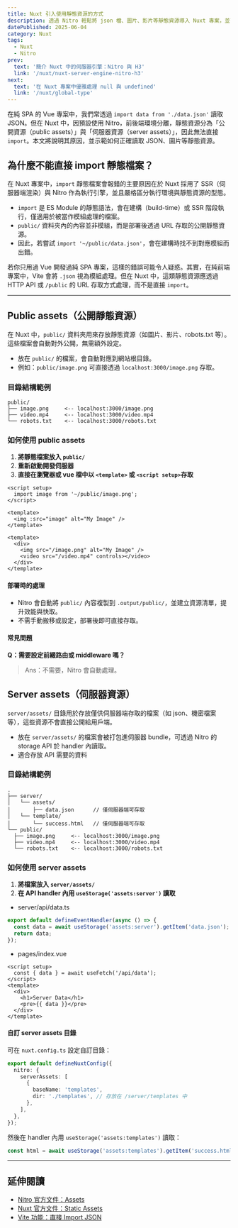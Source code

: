 ```yaml
---
title: Nuxt 引入使用靜態資源的方式
description: 透過 Nitro 輕鬆將 json 檔、圖片、影片等靜態資源導入 Nuxt 專案，並了解 public assets 與 server assets 的差異與使用方式。
datePublished: 2025-06-04
category: Nuxt
tags:
  - Nuxt
  - Nitro
prev:
  text: '簡介 Nuxt 中的伺服器引擎：Nitro 與 H3'
  link: '/nuxt/nuxt-server-engine-nitro-h3'
next:
  text: '在 Nuxt 專案中優雅處理 null 與 undefined'
  link: '/nuxt/global-type'
---
```


在純 SPA 的 Vue 專案中，我們常透過 `import data from './data.json'` 讀取 JSON。但在 Nuxt 中，因預設使用 Nitro，前後端環境分離，靜態資源分為「公開資源（public assets）」與「伺服器資源（server assets）」，因此無法直接 `import`。本文將說明其原因，並示範如何正確讀取 JSON、圖片等靜態資源。

## 為什麼不能直接 import 靜態檔案？

在 Nuxt 專案中，`import` 靜態檔案會報錯的主要原因在於 Nuxt 採用了 SSR（伺服器端渲染）與 Nitro 作為執行引擎，並且嚴格區分執行環境與靜態資源的型態。

- `import` 是 ES Module 的靜態語法，會在建構（build-time）或 SSR 階段執行，僅適用於被當作模組處理的檔案。
- `public/` 資料夾內的內容並非模組，而是部署後透過 URL 存取的公開靜態資源。
- 因此，若嘗試 `import '~/public/data.json'`，會在建構時找不到對應模組而出錯。

若你只用過 Vue 開發過純 SPA 專案，這樣的錯誤可能令人疑惑。其實，在純前端專案中，Vite 會將 `.json` 視為模組處理。但在 Nuxt 中，這類靜態資源應透過 HTTP API 或 `/public` 的 URL 存取方式處理，而不是直接 `import`。

---

## Public assets（公開靜態資源）

在 Nuxt 中，`public/` 資料夾用來存放靜態資源（如圖片、影片、robots.txt 等）。這些檔案會自動對外公開，無需額外設定。

- 放在 `public/` 的檔案，會自動對應到網站根目錄。
- 例如：`public/image.png` 可直接透過 `localhost:3000/image.png` 存取。

### 目錄結構範例

```
public/
├── image.png     <-- localhost:3000/image.png
├── video.mp4     <-- localhost:3000/video.mp4
└── robots.txt    <-- localhost:3000/robots.txt
```

### 如何使用 public assets

1. **將靜態檔案放入 `public/`**
2. **重新啟動開發伺服器**
3. **直接在瀏覽器或 vue 檔中以 `<template>` 或 `<script setup>`存取**

```vue
<script setup>
  import image from '~/public/image.png';
</script>

<template>
  <img :src="image" alt="My Image" />
</template>
```

```vue
<template>
  <div>
    <img src="/image.png" alt="My Image" />
    <video src="/video.mp4" controls></video>
  </div>
</template>
```

#### 部署時的處理

- Nitro 會自動將 `public/` 內容複製到 `.output/public/`，並建立資源清單，提升效能與快取。
- 不需手動搬移或設定，部署後即可直接存取。

#### 常見問題

**Q：需要設定前綴路由或 middleware 嗎？**

> Ans：不需要，Nitro 會自動處理。

## Server assets（伺服器資源）

`server/assets/` 目錄用於存放僅供伺服器端存取的檔案（如 json、機密檔案等），這些資源不會直接公開給用戶端。

- 放在 `server/assets/` 的檔案會被打包進伺服器 bundle，可透過 Nitro 的 storage API 於 handler 內讀取。
- 適合存放 API 需要的資料

### 目錄結構範例

```
.
├── server/
│   └── assets/
│       ├── data.json      // 僅伺服器端可存取
│   └── template/
│       └── success.html   // 僅伺服器端可存取
└── public/
  ├── image.png     <-- localhost:3000/image.png
  ├── video.mp4     <-- localhost:3000/video.mp4
  └── robots.txt    <-- localhost:3000/robots.txt
```

### 如何使用 server assets

1. **將檔案放入 `server/assets/`**
2. **在 API handler 內用 `useStorage('assets:server')` 讀取**

- server/api/data.ts

```ts
export default defineEventHandler(async () => {
  const data = await useStorage('assets:server').getItem('data.json');
  return data;
});
```

- pages/index.vue

```vue
<script setup>
  const { data } = await useFetch('/api/data');
</script>
<template>
  <div>
    <h1>Server Data</h1>
    <pre>{{ data }}</pre>
  </div>
</template>
```

#### 自訂 server assets 目錄

可在 `nuxt.config.ts` 設定自訂目錄：

```ts
export default defineNuxtConfig({
  nitro: {
    serverAssets: [
      {
        baseName: 'templates',
        dir: './templates', // 存放在 /server/templates 中
      },
    ],
  },
});
```

然後在 handler 內用 `useStorage('assets:templates')` 讀取：

```ts
const html = await useStorage('assets:templates').getItem('success.html');
```

---

## 延伸閱讀

- [Nitro 官方文件：Assets](https://nitro.build/guide/assets)
- [Nuxt 官方文件：Static Assets](https://nuxt.com/docs/guide/directory-structure/assets)
- [Vite 功能：直接 Import JSON](https://vite.dev/guide/features#json)
